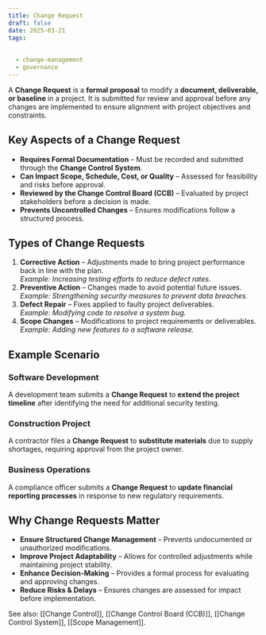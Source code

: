 ```yaml
---
title: Change Request
draft: false
date: 2025-03-21
tags:
  
  
  - change-management
  - governance
---
```


A **Change Request** is a **formal proposal** to modify a **document, deliverable, or baseline** in a project. It is submitted for review and approval before any changes are implemented to ensure alignment with project objectives and constraints.

## Key Aspects of a Change Request
- **Requires Formal Documentation** – Must be recorded and submitted through the **Change Control System**.
- **Can Impact Scope, Schedule, Cost, or Quality** – Assessed for feasibility and risks before approval.
- **Reviewed by the Change Control Board (CCB)** – Evaluated by project stakeholders before a decision is made.
- **Prevents Uncontrolled Changes** – Ensures modifications follow a structured process.

## Types of Change Requests
1. **Corrective Action** – Adjustments made to bring project performance back in line with the plan.  
   *Example: Increasing testing efforts to reduce defect rates.*
2. **Preventive Action** – Changes made to avoid potential future issues.  
   *Example: Strengthening security measures to prevent data breaches.*
3. **Defect Repair** – Fixes applied to faulty project deliverables.  
   *Example: Modifying code to resolve a system bug.*
4. **Scope Changes** – Modifications to project requirements or deliverables.  
   *Example: Adding new features to a software release.*

## Example Scenario

### **Software Development**
A development team submits a **Change Request** to **extend the project timeline** after identifying the need for additional security testing.

### **Construction Project**
A contractor files a **Change Request** to **substitute materials** due to supply shortages, requiring approval from the project owner.

### **Business Operations**
A compliance officer submits a **Change Request** to **update financial reporting processes** in response to new regulatory requirements.

## Why Change Requests Matter
- **Ensure Structured Change Management** – Prevents undocumented or unauthorized modifications.
- **Improve Project Adaptability** – Allows for controlled adjustments while maintaining project stability.
- **Enhance Decision-Making** – Provides a formal process for evaluating and approving changes.
- **Reduce Risks & Delays** – Ensures changes are assessed for impact before implementation.

See also: [[Change Control]], [[Change Control Board (CCB)]], [[Change Control System]], [[Scope Management]].

